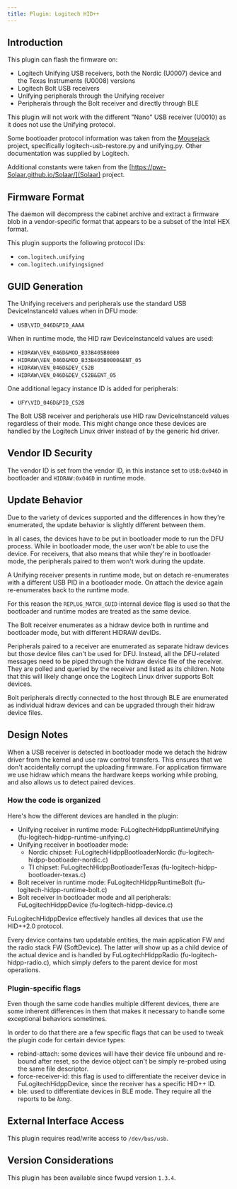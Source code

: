 ```yaml
---
title: Plugin: Logitech HID++
---
```


## Introduction

This plugin can flash the firmware on:

* Logitech Unifying USB receivers, both the Nordic (U0007) device and the
   Texas Instruments (U0008) versions
* Logitech Bolt USB receivers
* Unifying peripherals through the Unifying receiver
* Peripherals through the Bolt receiver and directly through BLE

This plugin will not work with the different "Nano" USB receiver (U0010) as it does
not use the Unifying protocol.

Some bootloader protocol information was taken from the [Mousejack](https://www.mousejack.com/) project,
specifically logitech-usb-restore.py and unifying.py. Other documentation was
supplied by Logitech.

Additional constants were taken from the [https://pwr-Solaar.github.io/Solaar/](Solaar) project.

## Firmware Format

The daemon will decompress the cabinet archive and extract a firmware blob in
a vendor-specific format that appears to be a subset of the Intel HEX format.

This plugin supports the following protocol IDs:

* `com.logitech.unifying`
* `com.logitech.unifyingsigned`

## GUID Generation

The Unifying receivers and peripherals use the standard USB
DeviceInstanceId values when in DFU mode:

* `USB\VID_046D&PID_AAAA`

When in runtime mode, the HID raw DeviceInstanceId values are used:

* `HIDRAW\VEN_046D&MOD_B33B405B0000`
* `HIDRAW\VEN_046D&MOD_B33B405B0000&ENT_05`
* `HIDRAW\VEN_046D&DEV_C52B`
* `HIDRAW\VEN_046D&DEV_C52B&ENT_05`

One additional legacy instance ID is added for peripherals:

* `UFY\VID_046D&PID_C52B`

The Bolt USB receiver and peripherals use HID raw DeviceInstanceId values
regardless of their mode. This might change once these devices are
handled by the Logitech Linux driver instead of by the generic hid
driver.

## Vendor ID Security

The vendor ID is set from the vendor ID, in this instance set to `USB:0x046D`
in bootloader and `HIDRAW:0x046D` in runtime mode.

## Update Behavior

Due to the variety of devices supported and the differences in how
they're enumerated, the update behavior is slightly different between
them.

In all cases, the devices have to be put in bootloader mode to run the
DFU process. While in bootloader mode, the user won't be able to use the
device. For receivers, that also means that while they're in bootloader
mode, the peripherals paired to them won't work during the update.

A Unifying receiver presents in runtime mode, but on detach re-enumerates with a
different USB PID in a bootloader mode. On attach the device again re-enumerates
back to the runtime mode.

For this reason the `REPLUG_MATCH_GUID` internal device flag is used so that
the bootloader and runtime modes are treated as the same device.

The Bolt receiver enumerates as a hidraw device both in runtime and
bootloader mode, but with different HIDRAW devIDs.

Peripherals paired to a receiver are enumerated as separate hidraw
devices but those device files can't be used for DFU. Instead, all the
DFU-related messages need to be piped through the hidraw device file of
the receiver. They are polled and queried by the receiver and listed as
its children. Note that this will likely change once the Logitech Linux
driver supports Bolt devices.

Bolt peripherals directly connected to the host through BLE are
enumerated as individual hidraw devices and can be upgraded through
their hidraw device files.

## Design Notes

When a USB receiver is detected in bootloader mode we detach the hidraw driver from
the kernel and use raw control transfers. This ensures that we don't accidentally
corrupt the uploading firmware. For application firmware we use hidraw which
means the hardware keeps working while probing, and also allows us to detect
paired devices.

### How the code is organized

Here's how the different devices are handled in the plugin:

* Unifying receiver in runtime mode: FuLogitechHidppRuntimeUnifying
    (fu-logitech-hidpp-runtime-unifying.c)
* Unifying receiver in bootloader mode:
  * Nordic chipset: FuLogitechHidppBootloaderNordic
    (fu-logitech-hidpp-bootloader-nordic.c)
  * TI chipset: FuLogitechHidppBootloaderTexas
    (fu-logitech-hidpp-bootloader-texas.c)
* Bolt receiver in runtime mode: FuLogitechHidppRuntimeBolt
    (fu-logitech-hidpp-runtime-bolt.c)
* Bolt receiver in bootloader mode and all peripherals:
    FuLogitechHidppDevice (fu-logitech-hidpp-device.c)

FuLogitechHidppDevice effectively handles all devices that use the
HID++2.0 protocol.

Every device contains two updatable entities, the main application FW
and the radio stack FW (SoftDevice). The latter will show up as a child
device of the actual device and is handled by FuLogitechHidppRadio
(fu-logitech-hidpp-radio.c), which simply defers to the parent device
for most operations.

### Plugin-specific flags

Even though the same code handles multiple different devices, there are
some inherent differences in them that makes it necessary to handle some
exceptional behaviors sometimes.

In order to do that there are a few specific flags that can be used to
tweak the plugin code for certain device types:

* rebind-attach: some devices will have their device file unbound and
    re-bound after reset, so the device object can't be simply re-probed
    using the same file descriptor.
* force-receiver-id: this flag is used to differentiate the receiver device in
    FuLogitechHidppDevice, since the receiver has a specific HID++ ID.
* ble: used to differentiate devices in BLE mode. They require all the
    reports to be _long_.

## External Interface Access

This plugin requires read/write access to `/dev/bus/usb`.

## Version Considerations

This plugin has been available since fwupd version `1.3.4`.
